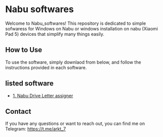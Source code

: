 # Nabu softwares

Welcome to Nabu_softwares! This repository is dedicated to simple sofwaress for Windows on Nabu or windows installation on nabu (Xiaomi Pad 5) devices that simplify many things easily.

## How to Use

To use the software, simply downlaod from below, and follow the instructions provided in each software.

## listed software

- [1. Nabu Drive Letter assigner](https://github.com/ArKT-7/Nabu_software_win/raw/main/Nabu_Letter_Assigner_2.0_by_ArKT.exe)


## Contact

If you have any questions or want to reach out, you can find me on Telegram: https://t.me/arkt_7

